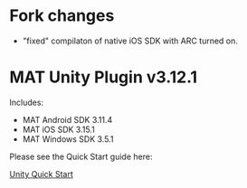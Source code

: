 # Fork changes

- "fixed" compilaton of native iOS SDK with ARC turned on.

# MAT Unity Plugin v3.12.1

Includes:
* MAT Android SDK 3.11.4
* MAT iOS SDK 3.15.1
* MAT Windows SDK 3.5.1

Please see the Quick Start guide here:

[Unity Quick Start](https://developers.mobileapptracking.com/unity-plugin/)

